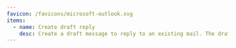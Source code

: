 ```yaml
---
favicon: /favicons/microsoft-outlook.svg
items:
  - name: Create draft reply
    desc: Create a draft message to reply to an existing mail. The draft will be saved to the drafts folder.
---
```


<script setup>
  import CustomListing from '../../components/CustomListing.vue'
</script>

<CustomListing />
